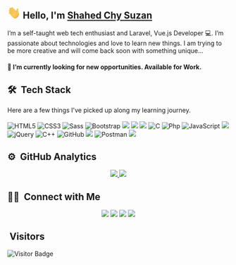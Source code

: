 ## <img src="https://raw.githubusercontent.com/ABSphreak/ABSphreak/master/gifs/Hi.gif" width="30px"> Hello, I'm [Shahed Chy Suzan](https://shahedchysuzan.xyz/)

I’m a self-taught web tech enthusiast and Laravel, Vue.js Developer 💻. I’m passionate about technologies and love to learn new things. I am trying to be more creative and will come back soon with something unique...

#### 🔭 I’m currently looking for new opportunities. Available for Work.

## 🛠 &nbsp;Tech Stack

Here are a few things I've picked up along my learning journey.<br><br>
![HTML5](https://img.shields.io/badge/-HTML5-%23E44D27?style=flat-square&logo=html5&logoColor=ffffff)
![CSS3](https://img.shields.io/badge/-CSS3-%231572B6?style=flat-square&logo=css3)
![Sass](https://img.shields.io/badge/-Sass-%23CC6699?style=flat-square&logo=sass&logoColor=ffffff)
![Bootstrap](https://img.shields.io/badge/-Bootstrap-563D7C?style=flat-square&logo=Bootstrap)
<img src="https://img.shields.io/badge/-MySQL-F29111?style=flat-square&logo=MySQL&logoColor=white"/>
<img src="https://img.shields.io/badge/-Laravel-F55247?style=flat-square&logo=Laravel&logoColor=white"/>
<img src="https://img.shields.io/badge/Vue.js-35495E?style=flat-square&logo=vue.js&logoColor=4FC08D"/>
![C](https://img.shields.io/badge/-C-A8B9CC?style=flat-square&logo=c&logoColor=ffffff)
![Php](https://img.shields.io/badge/-php-394989?style=flat-square&logo=php)
![JavaScript](https://img.shields.io/badge/-JavaScript-%23F7DF1C?style=flat-square&logo=javascript&logoColor=000000&labelColor=%23F7DF1C&color=%23FFCE5A)
<img src="https://img.shields.io/badge/Nuxt.JS%20-purple.svg?&style=flat-square&logo=nuxtjs&logoColor=white"/>
![jQuery](https://img.shields.io/badge/jQuery-0769AD?style=flat-square&logo=jquery&logoColor=white)
![C++](https://img.shields.io/badge/C%2B%2B-00599C?style=flat-square&logo=c%2B%2B&logoColor=white)
![GitHub](https://img.shields.io/badge/-GitHub-181717?style=flat-square&logo=github)
<img src="https://img.shields.io/badge/-Visual%20Studio%20Code-007ACC?style=flat-square&logo=Visual%20Studio%20Code&logoColor=white"/>
![Postman](https://img.shields.io/badge/Postman-red?style=flat-square&logo=postman)
<img src="https://img.shields.io/badge/Vuetify%20-%231572B6.svg?&style=flat-square&logo=vuetify&logoColor=white"/>

## ⚙️ &nbsp;GitHub Analytics

<p align="center">
<a href="https://github.com/Shahed-Chy-Suzan">
  <img height="180em" src="https://github-readme-stats-eight-theta.vercel.app/api?username=Shahed-Chy-Suzan&show_icons=true&theme=algolia&include_all_commits=true&count_private=true"/>
  <img height="180em" src="https://github-readme-stats-eight-theta.vercel.app/api/top-langs/?username=Shahed-Chy-Suzan&layout=compact&theme=algolia&include_all_commits=true&count_private=true&langs_count=8&hide=DIGITAL Command Language"/>
</a>
</p>

## 🤝🏻 &nbsp;Connect with Me

<p align="center">
<a href="mailto:shahedchysuzan@gmail.com"><img src="https://img.shields.io/badge/-Mail Me-D14836?style=flat&logo=Gmail&logoColor=white"/></a>
<a href="https://facebook.com/Shahedchysuzan"><img src="https://img.shields.io/badge/-Facebook-1877F2?style=flat&logo=Facebook&logoColor=white"/></a>
<a href="https://www.instagram.com/shahed_chy_suzan/"><img src="https://img.shields.io/badge/-Instagram-E4405F?style=flat&logo=Instagram&logoColor=white"/></a>
<a href="https://shahedchysuzan.xyz/"><img src="https://img.shields.io/badge/-Website-1877F2?style=flat&logo=Globe&logoColor=white"/></a>
</p>

## &nbsp;Visitors
![Visitor Badge](https://visitor-badge.laobi.icu/badge?page_id=Shahed-Chy-Suzan.Shahed-Chy-Suzan)
